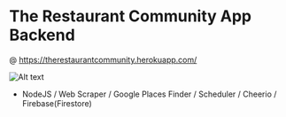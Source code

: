 # The Restaurant Community App Backend
@ https://therestaurantcommunity.herokuapp.com/

![Alt text](https://github.com/johntzan/the-restaurant-community-backend/blob/master/views/assets/logo.png)

*  NodeJS / Web Scraper / Google Places Finder / Scheduler / Cheerio / Firebase(Firestore)


